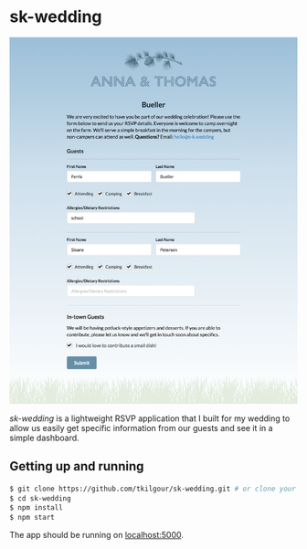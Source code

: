 # sk-wedding

<p align="center"><img width="600" src="screenshot.png"/></div>

*sk-wedding* is a lightweight RSVP application that I built for my wedding to allow us easily get specific information from our guests and see it in a simple dashboard.

## Getting up and running

```sh
$ git clone https://github.com/tkilgour/sk-wedding.git # or clone your own fork
$ cd sk-wedding
$ npm install
$ npm start
```

The app should be running on [localhost:5000](http://localhost:5000/).
